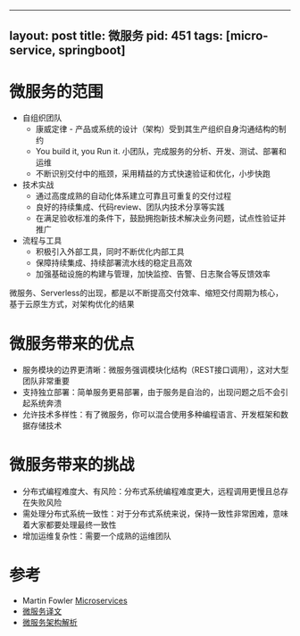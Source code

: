  ---
layout: post
title: 微服务
pid: 451
tags: [micro-service, springboot]
---

# 微服务的范围

+ 自组织团队
  + 康威定律 - 产品或系统的设计（架构）受到其生产组织自身沟通结构的制约
  + You build it, you Run it. 小团队，完成服务的分析、开发、测试、部署和运维
  + 不断识别交付中的瓶颈，采用精益的方式快速验证和优化，小步快跑
+ 技术实战
  + 通过高度成熟的自动化体系建立可靠且可重复的交付过程
  + 良好的持续集成、代码review、团队内技术分享等实践
  + 在满足验收标准的条件下，鼓励拥抱新技术解决业务问题，试点性验证并推广
+ 流程与工具
  + 积极引入外部工具，同时不断优化内部工具
  + 保障持续集成、持续部署流水线的稳定且高效
  + 加强基础设施的构建与管理，加快监控、告警、日志聚合等反馈效率

微服务、Serverless的出现，都是以不断提高交付效率、缩短交付周期为核心，基于云原生方式，对架构优化的结果

# 微服务带来的优点

+ 服务模块的边界更清晰：微服务强调模块化结构（REST接口调用），这对大型团队非常重要
+ 支持独立部署：简单服务更易部署，由于服务是自治的，出现问题之后不会引起系统奔溃
+ 允许技术多样性：有了微服务，你可以混合使用多种编程语言、开发框架和数据存储技术

# 微服务带来的挑战

+ 分布式编程难度大、有风险：分布式系统编程难度更大，远程调用更慢且总存在失败风险
+ 需处理分布式系统一致性：对于分布式系统来说，保持一致性非常困难，意味着大家都要处理最终一致性
+ 增加运维复杂性：需要一个成熟的运维团队


# 参考

+ Martin Fowler [Microservices](https://martinfowler.com/articles/microservices.html)
+ [微服务译文](https://www.cnblogs.com/liuning8023/p/4493156.html)
+ [微服务架构解析](https://www.infoq.cn/article/2013/12/micro-service-architecture/)